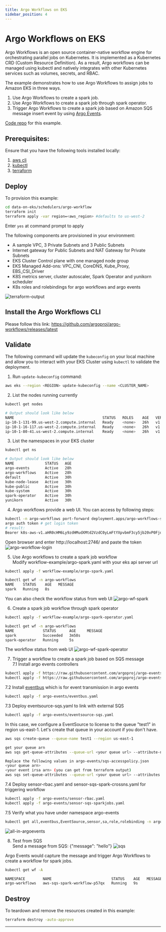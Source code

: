```yaml
---
title: Argo Workflows on EKS
sidebar_position: 4
---
```

# Argo Workflows on EKS
Argo Workflows is an open source container-native workflow engine for orchestrating parallel jobs on Kubernetes. It is implemented as a Kubernetes CRD (Custom Resource Definition). As a result, Argo workflows can be managed using kubectl and natively integrates with other Kubernetes services such as volumes, secrets, and RBAC.

The example demonstrates how to use Argo Workflows to assign jobs to Amazon EKS in three ways.
1. Use Argo Workflows to create a spark job. 
2. Use Argo Workflows to create a spark job through spark operator.
3. Trigger Argo Workflows to create a spark job based on Amazon SQS message insert event by using [Argo Events](https://argoproj.github.io/argo-events/).


[Code repo](https://github.com/awslabs/data-on-eks/tree/main/schedulers/argo-workflow) for this example.

## Prerequisites:

Ensure that you have the following tools installed locally:

1. [aws cli](https://docs.aws.amazon.com/cli/latest/userguide/install-cliv2.html)
2. [kubectl](https://Kubernetes.io/docs/tasks/tools/)
3. [terraform](https://learn.hashicorp.com/tutorials/terraform/install-cli)


## Deploy

To provision this example:

```bash
cd data-on-eks/schedulers/argo-workflow
terraform init
terraform apply -var region=<aws_region> #defaults to us-west-2
```

Enter `yes` at command prompt to apply

The following components are provisioned in your environment:
- A sample VPC, 3 Private Subnets and 3 Public Subnets
- Internet gateway for Public Subnets and NAT Gateway for Private Subnets
- EKS Cluster Control plane with one managed node group
- EKS Managed Add-ons: VPC_CNI, CoreDNS, Kube_Proxy, EBS_CSI_Driver
- K8S metrics server, cluster autoscaler, Spark Operator and yunikorn scheduler
- K8s roles and rolebindings for argo workflows and argo events

![terraform-output](terraform-output-argo.png)


## Install the Argo Workflows CLI 
Please follow this link: https://github.com/argoproj/argo-workflows/releases/latest

## Validate

The following command will update the `kubeconfig` on your local machine and allow you to interact with your EKS Cluster using `kubectl` to validate the deployment.

1. Run `update-kubeconfig` command:

```bash
aws eks --region <REGION> update-kubeconfig --name <CLUSTER_NAME>
```

2. List the nodes running currently

```bash
kubectl get nodes

# Output should look like below
NAME                                        STATUS   ROLES    AGE   VERSION
ip-10-1-131-99.us-west-2.compute.internal   Ready    <none>   26h   v1.23.9-eks-ba74326
ip-10-1-16-117.us-west-2.compute.internal   Ready    <none>   26h   v1.23.9-eks-ba74326
ip-10-1-80-41.us-west-2.compute.internal    Ready    <none>   26h   v1.23.9-eks-ba74326
```

3. List the namespaces in your EKS cluster
```bash
kubectl get ns

# Output should look like below
NAME              STATUS   AGE
argo-events       Active   28h
argo-workflows    Active   28h
default           Active   30h
kube-node-lease   Active   30h
kube-public       Active   30h
kube-system       Active   30h
spark-operator    Active   30h
yunikorn          Active   30h
```

4. Argo workflows provide a web UI. You can access by following steps:  
```bash
kubectl -n argo-workflows port-forward deployment.apps/argo-workflows-server 2746:2746
argo auth token # get login token
# result:
Bearer k8s-aws-v1.aHR0cHM6Ly9zdHMudXMtd2VzdC0yLmFtYXpvbmF3cy5jb20vP0FjdGlvbj1HZXRDYWxsZXJJZGVudGl0eSZWZXJzaW9uPTIwMTEtMDYtMTUmWC1BbXotQWxnb3JpdGhtPUFXUzQtSE1BQy1TSEEyNTYmWC1BbXotQ3JlZGVudGlhbD1BS0lBVkNWNFhDV1dLUjZGVTRGMiUyRjIwMjIxMDEzJTJGdXMtd2VzdC0yJTJGc3RzJTJGYXdzNF9yZXF1ZXN0JlgtQW16LURhdGU9MjAyMjEwMTNUMDIyODAyWiZYLUFtei1FeHBpcmVzPTYwJlgtQW16LVNpZ25lZEhlYWRlcnM9aG9zdCUzQngtazhzLWF3cy1pZCZYLUFtei1TaWduYXR1cmU9NmZiNmMxYmQ0MDQyMWIwNTI3NjY4MzZhMGJiNmUzNjg1MTk1YmM0NDQzMjIyMTg5ZDNmZmE1YzJjZmRiMjc4OA
```

Open browser and enter http://localhost:2746/ and paste the token
![argo-workflow-login](argo-workflow-login.png)

5. Use Argo workflows to create a spark job workflow <br/>
Modify workflow-example/argo-spark.yaml with your eks api server url


```bash
kubectl apply -f workflow-example/argo-spark.yaml

kubectl get wf -n argo-workflows
NAME    STATUS    AGE   MESSAGE
spark   Running   8s  
```
You can also check the workflow status from web UI
![argo-wf-spark](argo-wf-spark.png)

6. Create a spark job workflow through spark operator
```bash
kubectl apply -f workflow-example/argo-spark-operator.yaml

kubectl get wf -n argo-workflows 
NAME             STATUS      AGE     MESSAGE
spark            Succeeded   3m58s  
spark-operator   Running     5s  
```
The workflow status from web UI
![argo-wf-spark-operator](argo-wf-spark-operator.png)

7. Trigger a workflow to create a spark job based on SQS message <br/>
7.1 Install argo events controllers
```bash
kubectl apply -f https://raw.githubusercontent.com/argoproj/argo-events/stable/manifests/install.yaml
kubectl apply -f https://raw.githubusercontent.com/argoproj/argo-events/stable/manifests/install-validating-webhook.yaml
```

7.2 Install [eventbus](https://argoproj.github.io/argo-events/eventbus/eventbus/) which is for event transmission in argo events 
```bash
kubectl apply -f argo-events/eventbus.yaml
```

7.3 Deploy eventsource-sqs.yaml to link with external SQS

```bash
kubectl apply -f argo-events/eventsource-sqs.yaml
```
In this case, we configure a EventSource to license to the queue "test1" in region us-east-1. Let's create that queue in your account if you don't have.
```bash
aws sqs create-queue --queue-name test1 --region us-east-1 

get your queue arn
aws sqs get-queue-attributes --queue-url <your queue url> --attribute-names QueueArn

Replace the following values in argo-events/sqs-accesspolicy.json 
<your queue arn>  
<your event irsa arn> (you can get from terraform output)
aws sqs set-queue-attributes --queue-url <your queue url> --attributes file://argo-events/sqs-accesspolicy.json --region us-east-1 
```

7.4 Deploy sensor-rbac.yaml and sensor-sqs-spark-crossns.yaml for triggering workflow

```bash
kubectl apply -f argo-events/sensor-rbac.yaml
kubectl apply -f argo-events/sensor-sqs-sparkjobs.yaml 
```

7.5 Verify what you have under namespace argo-events   
```bash
kubectl get all,eventbus,EventSource,sensor,sa,role,rolebinding -n argo-events   
```

![all-in-argoevents](things-argo-events.png)

8. Test from SQS <br/>
Send a message from SQS: {"message": "hello"}
![sqs](sqs.png)

Argo Events would capture the message and trigger Argo Workflows to create a workflow for spark jobs.
```bash
kubectl get wf -A

NAMESPACE        NAME                           STATUS    AGE   MESSAGE
argo-workflows   aws-sqs-spark-workflow-p57qx   Running   9s   
```

## Destroy

To teardown and remove the resources created in this example:

```bash
terraform destroy -auto-approve
```
---
